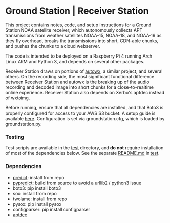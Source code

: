 # Ground Station | Receiver Station

This project contains notes, code, and setup instructions for a Ground Station NOAA satellite receiver, which autonomously collects APT transmissions from weather satellites NOAA-15, NOAA-18, and NOAA-19 as they fly overhead, breaks the transmissions into short, CDN-able chunks, and pushes the chunks to a cloud webserver.

The code is intended to be deployed on a Raspberry Pi 4 running Arch Linux ARM and Python 3, and depends on several other packages.

Receiver Station draws on portions of [autowx](https://github.com/cyber-atomus/autowx), a similar project, and several others. On the recording side, the most significant functional difference between Receiver Station and autowx is the breaking up of the audio recording and decoded image into short chunks for a close-to-realtime online experience. Receiver Station also depends on Xerbo's aptdec instead of wxtoimg.

Before running, ensure that all dependencies are installed, and that Boto3 is properly configured for access to your AWS S3 bucket. A setup guide is available [here](https://boto3.amazonaws.com/v1/documentation/api/latest/guide/quickstart.html#configuration). Configuration is set via groundstation.cfg, which is loaded by groundstation.py.

### Testing

Test scripts are available in the [test](test/) directory, and **do not** require installation of most of the dependencies below. See the separate [README.md](test/README.md) in [test](test/).

### Dependencies

- [predict](https://github.com/kd2bd/predict/): install from repo
- [pypredict](https://github.com/nsat/pypredict): build from source to avoid a urllib2 / python3 issue
- boto3: pip install boto3
- sox: install from repo
- twolame: install from repo
- pysox: pip install pysox
- configparser: pip install configparser
- [aptdec](https://github.com/Xerbo/aptdec)


